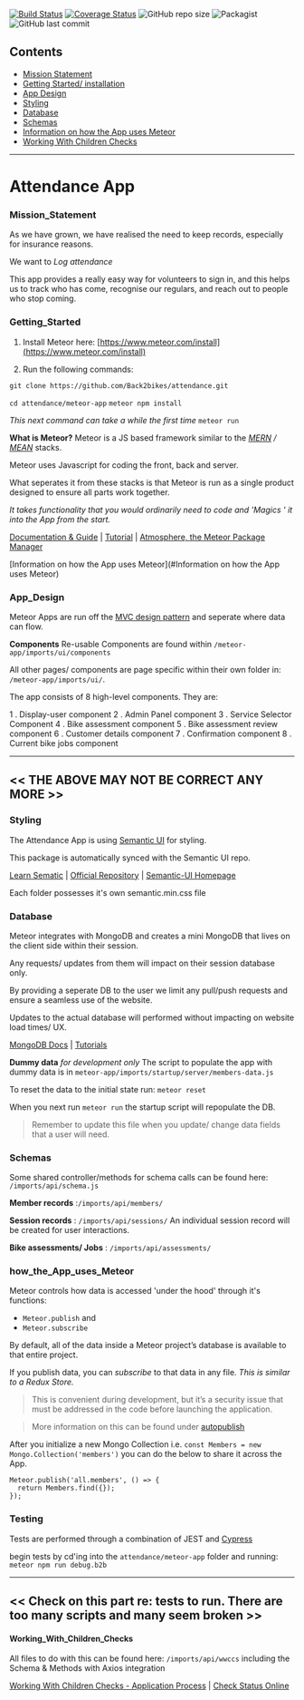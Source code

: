 
[![Build Status](https://travis-ci.org/Back2bikes/attendance.svg?branch=master)](https://travis-ci.org/Back2bikes/attendance) [![Coverage Status](https://coveralls.io/repos/github/Back2bikes/attendance/badge.svg?branch=master)](https://coveralls.io/github/Back2bikes/attendance?branch=master) ![GitHub repo size](https://img.shields.io/github/repo-size/Back2bikes/attendance) ![Packagist](https://img.shields.io/packagist/l/Back2bikes/attendance?style=flat-square) ![GitHub last commit](https://img.shields.io/github/last-commit/Back2bikes/attendance)


## Contents
- [Mission Statement](#Mission_Statement)
- [Getting Started/ installation](#Getting_Started)
- [App Design](#App_Design)
- [Styling](#Styling)
- [Database](#Database)
- [Schemas](#Schemas)
- [Information on how the App uses Meteor](#how_the_App_uses_Meteor)
- [Working With Children Checks](#Working_With_Children_Checks)
---

# Attendance App
### Mission_Statement

As we have grown, we have realised the need to keep records, especially for insurance reasons.

We want to *Log attendance*

This app provides a really easy way for volunteers to sign in, and this helps us to track who has come, recognise our regulars, and reach out to people who stop coming.

### Getting_Started

1. Install Meteor here: [https://www.meteor.com/install](https://www.meteor.com/install)

2. Run the following commands:

`git clone https://github.com/Back2bikes/attendance.git`

`cd attendance/meteor-app`
`meteor npm install`

*_This next command can take a while the first time_*
`meteor run`

**What is Meteor?**
Meteor is a JS based framework similar to the *_[MERN](https://www.freecodecamp.org/news/learn-the-mern-stack-tutorial/) / [MEAN](https://www.youtube.com/watch?v=fhRdqbEXp9Y)_* stacks.

Meteor uses Javascript for coding the front, back and server. 

What seperates it from these stacks is that Meteor is run as a single product designed to ensure all parts work together.


  *_It takes functionality that you would ordinarily need to code and 'Magics ' it into the App from the start._*
 
[Documentation & Guide](https://guide.meteor.com/)  |  [Tutorial](https://www.meteor.com/tutorials/blaze/creating-an-app)  |  [Atmosphere, the Meteor Package Manager](https://atmospherejs.com/)

[Information on how the App uses Meteor](#Information on how the App uses Meteor)
 
### App_Design
 Meteor Apps are run off the [MVC design pattern](https://en.wikipedia.org/wiki/Model%E2%80%93view%E2%80%93controller) and seperate where data can flow.
 
 **Components**
 Re-usable Components are found within `/meteor-app/imports/ui/components`
 
 All other pages/ components are page specific within their own folder in: `/meteor-app/imports/ui/`.

The app consists of 8 high-level components. They are:

1 . Display-user component
2 . Admin Panel component
3 . Service Selector Component
4 . Bike assessment component
5 . Bike assessment review component
6 . Customer details component
7 . Confirmation component
8 . Current bike jobs component

---
 << THE ABOVE MAY NOT BE CORRECT ANY MORE >>
 ---
 
### Styling
 The Attendance App is using [Semantic UI](https://atmospherejs.com/semantic) for styling. 
 
 This package is automatically synced with the Semantic UI repo.
 
 [Learn Sematic](http://learnsemantic.com/)  |  [Official Repository](https://github.com/Semantic-Org/Semantic-UI)  |  [Semantic-UI Homepage](https://semantic-ui.com/)
 
 Each folder possesses it's own semantic.min.css file

### Database
Meteor integrates with MongoDB and creates a mini MongoDB that lives on the client side within their session.

Any requests/ updates from them will impact on their session database only.

By providing a seperate DB to the user we limit any pull/push requests and ensure a seamless use of the website.

Updates to the actual database will performed without impacting on website load times/ UX.

[MongoDB Docs](https://docs.mongodb.com/)  |  [Tutorials](https://docs.mongodb.com/manual/tutorial/)


**Dummy data** *_for development only_*
 The script to populate the app with dummy data is in `meteor-app/imports/startup/server/members-data.js`
 
To reset the data to the initial state run: `meteor reset`

When you next run `meteor run` the startup script will repopulate the DB.

> Remember to update this file when you update/ change data fields  that a user will need.


### Schemas

Some shared controller/methods for schema calls can be found here: `/imports/api/schema.js`

**Member records** :`/imports/api/members/` 

**Session records** : `/imports/api/sessions/`
An individual session record will be created for user interactions.

**Bike assessments/ Jobs** : `/imports/api/assessments/` 



### how_the_App_uses_Meteor

Meteor controls how data is accessed 'under the hood' through it's functions:
- `Meteor.publish`
and 
- `Meteor.subscribe`

By default, all of the data inside a Meteor project’s database is available to that entire project. 

If you publish data, you can *_subscribe_* to that data in any file.
*_This is similar to a Redux Store._*

>This is convenient during development, but it’s a security issue that must be addressed in the code before launching the application.

>More information on this can be found under [autopublish](https://www.meteor.com/tutorials/blaze/publish-and-subscribe)

After you initialize a new Mongo Collection
i.e. `const Members = new Mongo.Collection('members')`
you can do the below to share it across the App.
```
Meteor.publish('all.members', () => {
  return Members.find({});
});
```

### Testing
Tests are performed through a combination of JEST and [Cypress](https://www.cypress.io/)

begin tests by cd'ing into the `attendance/meteor-app` folder and running:
`meteor npm run debug.b2b`

---
<< Check on this part re: tests to run. There are too many scripts and many seem broken >>
---

#### Working_With_Children_Checks
All files to do with this can be found here:  `/imports/api/wwccs`
including the Schema & Methods with Axios integration

[Working With Children Checks - Application Process](https://www.workingwithchildren.vic.gov.au/individuals/applicants/how-to-apply)  |  [Check Status Online](https://online.justice.vic.gov.au/wwccu/checkstatus.doj#_ga=2.142958133.1872289877.1582606042-353645631.1582606042)
